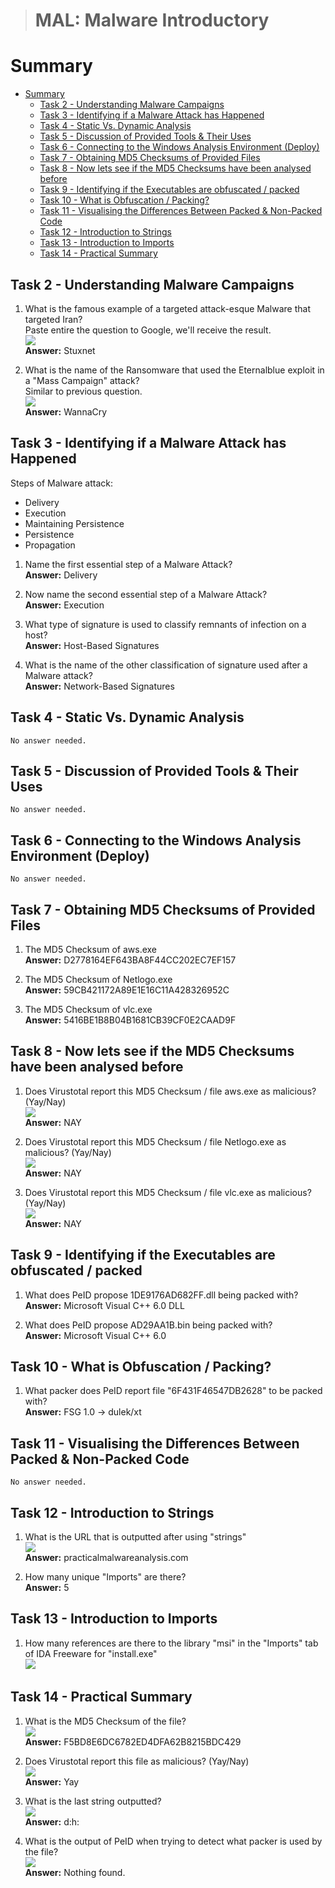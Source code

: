 > # MAL: Malware Introductory

# Summary
* [Summary](#summary)
   * [Task 2 - Understanding Malware Campaigns](#task-2---understanding-malware-campaigns)
   * [Task 3 - Identifying if a Malware Attack has Happened](#task-3---identifying-if-a-malware-attack-has-happened)
   * [Task 4 - Static Vs. Dynamic Analysis](#task-4---static-vs-dynamic-analysis)
   * [Task 5 - Discussion of Provided Tools &amp; Their Uses](#task-5---discussion-of-provided-tools--their-uses)
   * [Task 6 - Connecting to the Windows Analysis Environment (Deploy)](#task-6---connecting-to-the-windows-analysis-environment-deploy)
   * [Task 7 - Obtaining MD5 Checksums of Provided Files](#task-7---obtaining-md5-checksums-of-provided-files)
   * [Task 8 - Now lets see if the MD5 Checksums have been analysed before](#task-8---now-lets-see-if-the-md5-checksums-have-been-analysed-before)
   * [Task 9 - Identifying if the Executables are obfuscated / packed](#task-9---identifying-if-the-executables-are-obfuscated--packed)
   * [Task 10 - What is Obfuscation / Packing?](#task-10---what-is-obfuscation--packing)
   * [Task 11 - Visualising the Differences Between Packed &amp; Non-Packed Code<br>](#task-11---visualising-the-differences-between-packed--non-packed-code)
   * [Task 12 - Introduction to Strings](#task-12---introduction-to-strings)
   * [Task 13 - Introduction to Imports](#task-13---introduction-to-imports)
   * [Task 14 - Practical Summary](#task-14---practical-summary)
   
## Task 2 - Understanding Malware Campaigns
1. What is the famous example of a targeted attack-esque Malware that targeted Iran?<br>
    Paste entire the question to Google, we'll receive the result.<br>
    ![](images/1.png)<br>
    **Answer:** Stuxnet

1. What is the name of the Ransomware that used the Eternalblue exploit in a "Mass Campaign" attack?<br>
    Similar to previous question.<br>
    ![](images/2.png)<br>
    **Answer:** WannaCry

## Task 3 - Identifying if a Malware Attack has Happened

Steps of Malware attack:<br>
- Delivery
- Execution
- Maintaining Persistence
- Persistence
- Propagation

1. Name the first essential step of a Malware Attack?<br>
    **Answer:** Delivery

1. Now name the second essential step of a Malware Attack?<br>
    **Answer:** Execution

1. What type of signature is used to classify remnants of infection on a host?<br>
    **Answer:** Host-Based Signatures

1. What is the name of the other classification of signature used after a Malware attack?<br>
    **Answer:** Network-Based Signatures

## Task 4 - Static Vs. Dynamic Analysis
    No answer needed.

## Task 5 - Discussion of Provided Tools & Their Uses
    No answer needed.

## Task 6 - Connecting to the Windows Analysis Environment (Deploy)
    No answer needed.

## Task 7 - Obtaining MD5 Checksums of Provided Files
1. The MD5 Checksum of aws.exe <br>
    **Answer:** D2778164EF643BA8F44CC202EC7EF157

1. The MD5 Checksum of Netlogo.exe<br>
    **Answer:** 59CB421172A89E1E16C11A428326952C

1. The MD5 Checksum of vlc.exe<br>
    **Answer:** 5416BE1B8B04B1681CB39CF0E2CAAD9F

## Task 8 - Now lets see if the MD5 Checksums have been analysed before
1. Does Virustotal report this MD5 Checksum / file aws.exe as malicious? (Yay/Nay)<br>
    ![](images/3.png)<br>
    **Answer:** NAY

1. Does Virustotal report this MD5 Checksum / file Netlogo.exe as malicious? (Yay/Nay)<br>
    ![](images/4.png)<br>
    **Answer:** NAY

1. Does Virustotal report this MD5 Checksum / file vlc.exe as malicious? (Yay/Nay)<br>
    ![](images/5.png)<br>
    **Answer:** NAY

## Task 9 - Identifying if the Executables are obfuscated / packed
1. What does PeID propose 1DE9176AD682FF.dll being packed with?<br>
    **Answer:** Microsoft Visual C++ 6.0 DLL

1. What does PeID propose AD29AA1B.bin being packed with?<br>
    **Answer:** Microsoft Visual C++ 6.0

## Task 10 - What is Obfuscation / Packing?
1. What packer does PeID report file "6F431F46547DB2628" to be packed with?<br>
    **Answer:** FSG 1.0 -> dulek/xt

## Task 11 - Visualising the Differences Between Packed & Non-Packed Code<br>
    No answer needed.

## Task 12 - Introduction to Strings
1. What is the URL that is outputted after using "strings"<br>
    ![](images/6.png)<br>
    **Answer:** practicalmalwareanalysis.com

1. How many unique "Imports" are there?<br>
    **Answer:** 5

## Task 13 - Introduction to Imports
1. How many references are there to the library "msi" in the "Imports" tab of IDA Freeware for "install.exe"<br>
    ![](images/7.png)<br>

## Task 14 - Practical Summary
1. What is the MD5 Checksum of the file?<br>
    ![](images/8.png)<br>
    **Answer:** F5BD8E6DC6782ED4DFA62B8215BDC429

1. Does Virustotal report this file as malicious? (Yay/Nay)<br>
    ![](images/9.png)<br>
    **Answer:** Yay

1. What is the last string outputted?<br>
    ![](images/10.png)<br>
    **Answer:** d:h:

1. What is the output of PeID when trying to detect what packer is used by the file?<br>
    ![](images/11.png)<br>
    **Answer:** Nothing found.
